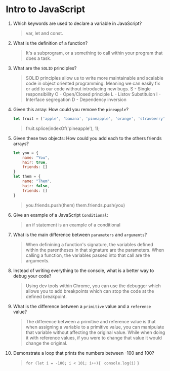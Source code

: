 # Intro to JavaScript
01. Which keywords are used to declare a variable in JavaScript?

    > var, let and const.

02. What is the definition of a function?

    > It's a subprogram, or a something to call within your program that does a task.

03. What are the `SOLID` principles?

    > SOLID principles allow us to write more maintainable and scalable code in object oriented programming. Meaning we can easily fix or add to our code without introducing new bugs.
    > S - Single responsibility 
    > O - Open/Closed principle
    > L - Listov Substituion 
    > I - Interface segregation
    > D - Dependency inversion

04. Given this array: How could you remove the `pineapple`?

    ```js
    let fruit = ['apple', 'banana', 'pineapple', 'orange', 'strawberry']
    ```

    > fruit.splice(indexOf('pineapple'), 1);

05. Given these two objects: How could you add each to the others friends arrays?

    ```js
    let you = {
        name: "You",
        hair: true,
        friends: []
    }
    let them = {
        name: "Them",
        hair: false,
        friends: []
    }
    ```

    > you.friends.push(them)
    > them.friends.push(you)

06. Give an example of a JavaScript `Conditional`:

    > an if statement is an example of a conditional

07. What is the main difference between `parameters` and `arguments`?

    > When definining a function's signature, the variables defined within the parentheses in that signature are the parameters. When calling a function, the variables passed into that call are the arguments.

08. Instead of writing everything to the console, what is a better way to debug your code?

    > Using dev tools within Chrome, you can use the debugger which allows you to add breakpoints which can stop the code at the defined breakpoint.

09. What is the difference between a `primitive` value and a `reference` value?

    > The difference between a primitive and reference value is that when assigning a variable to a primitive value, you can manipulate that variable without affecting the original value. While when doing it with reference values, if you were to change that value it would change the original.

10. Demonstrate a loop that prints the numbers between -100 and 100?

    > `for (let i = -100; i < 101; i++){`
    > ` console.log(i)`
    > `}`  
